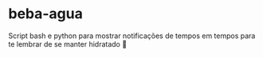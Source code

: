 # beba-agua
Script bash e python para mostrar notificações de tempos em tempos para te lembrar de se manter hidratado 🥤
